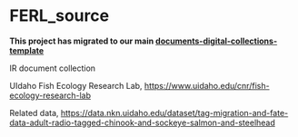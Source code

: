 # FERL_source

**This project has migrated to our main [documents-digital-collections-template](https://github.com/uidaholib/documents-digital-collections-template/tree/ferl)**

IR document collection 

UIdaho Fish Ecology Research Lab, https://www.uidaho.edu/cnr/fish-ecology-research-lab

Related data, https://data.nkn.uidaho.edu/dataset/tag-migration-and-fate-data-adult-radio-tagged-chinook-and-sockeye-salmon-and-steelhead

